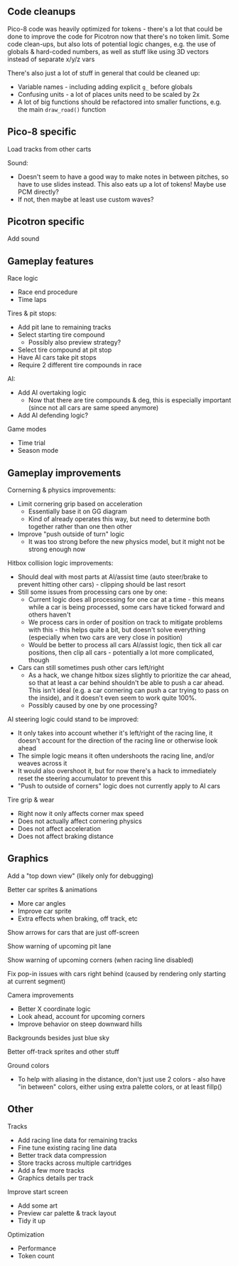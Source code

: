 ## Code cleanups

Pico-8 code was heavily optimized for tokens - there's a lot that could be done to improve the code for Picotron now that there's no token limit. Some code clean-ups, but also lots of potential logic changes, e.g. the use of globals & hard-coded numbers, as well as stuff like using 3D vectors instead of separate x/y/z vars

There's also just a lot of stuff in general that could be cleaned up:
* Variable names - including adding explicit `g_` before globals
* Confusing units - a lot of places units need to be scaled by 2x
* A lot of big functions should be refactored into smaller functions, e.g. the main `draw_road()` function

## Pico-8 specific

Load tracks from other carts

Sound:
* Doesn't seem to have a good way to make notes in between pitches, so have to use slides instead. This also eats up a lot of tokens! Maybe use PCM directly?
* If not, then maybe at least use custom waves?

## Picotron specific

Add sound

## Gameplay features

Race logic
* Race end procedure
* Time laps

Tires & pit stops:
* Add pit lane to remaining tracks
* Select starting tire compound
	- Possibly also preview strategy?
* Select tire compound at pit stop
* Have AI cars take pit stops
* Require 2 different tire compounds in race

AI:
* Add AI overtaking logic
	- Now that there are tire compounds & deg, this is especially important (since not all cars are same speed anymore)
* Add AI defending logic?

Game modes
* Time trial
* Season mode

## Gameplay improvements

Cornerning & physics improvements:

* Limit cornering grip based on acceleration
	- Essentially base it on GG diagram
	- Kind of already operates this way, but need to determine both together rather than one then other
* Improve "push outside of turn" logic
	- It was too strong before the new physics model, but it might not be strong enough now

Hitbox collision logic improvements:

* Should deal with most parts at AI/assist time (auto steer/brake to prevent hitting other cars) - clipping should be last resort
* Still some issues from processing cars one by one:
	- Current logic does all processing for one car at a time - this means while a car is being processed, some cars have ticked forward and others haven't
	- We process cars in order of position on track to mitigate problems with this - this helps quite a bit, but doesn't solve everything (especially when two cars are very close in position)
	- Would be better to process all cars AI/assist logic, then tick all car positions, then clip all cars - potentially a lot more complicated, though
* Cars can still sometimes push other cars left/right
	- As a hack, we change hitbox sizes slightly to prioritize the car ahead, so that at least a car behind shouldn't be able to push a car ahead. This isn't ideal (e.g. a car cornering can push a car trying to pass on the inside), and it doesn't even seem to work quite 100%.
	- Possibly caused by one by one processing?

AI steering logic could stand to be improved:

* It only takes into account whether it's left/right of the racing line, it doesn't account for the direction of the racing line or otherwise look ahead
* The simple logic means it often undershoots the racing line, and/or weaves across it
* It would also overshoot it, but for now there's a hack to immediately reset the steering accumulator to prevent this
* "Push to outside of corners" logic does not currently apply to AI cars

Tire grip & wear
* Right now it only affects corner max speed
* Does not actually affect cornering physics
* Does not affect acceleration
* Does not affect braking distance

## Graphics

Add a "top down view" (likely only for debugging)

Better car sprites & animations
* More car angles
* Improve car sprite
* Extra effects when braking, off track, etc

Show arrows for cars that are just off-screen

Show warning of upcoming pit lane

Show warning of upcoming corners (when racing line disabled)

Fix pop-in issues with cars right behind (caused by rendering only starting at current segment)

Camera improvements
* Better X coordinate logic
* Look ahead, account for upcoming corners
* Improve behavior on steep downward hills

Backgrounds besides just blue sky

Better off-track sprites and other stuff

Ground colors
* To help with aliasing in the distance, don't just use 2 colors - also have "in between" colors, either using extra palette colors, or at least fillp()

## Other

Tracks
* Add racing line data for remaining tracks
* Fine tune existing racing line data
* Better track data compression
* Store tracks across multiple cartridges
* Add a few more tracks
* Graphics details per track

Improve start screen
* Add some art
* Preview car palette & track layout
* Tidy it up

Optimization
* Performance
* Token count
